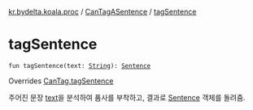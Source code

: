 [kr.bydelta.koala.proc](../index.md) / [CanTagASentence](index.md) / [tagSentence](./tag-sentence.md)

# tagSentence

`fun tagSentence(text: `[`String`](https://kotlinlang.org/api/latest/jvm/stdlib/kotlin/-string/index.html)`): `[`Sentence`](../../kr.bydelta.koala.data/-sentence/index.md)

Overrides [CanTag.tagSentence](../-can-tag/tag-sentence.md)

주어진 문장 [text](tag-sentence.md#kr.bydelta.koala.proc.CanTagASentence$tagSentence(kotlin.String)/text)을 분석하여 품사를 부착하고, 결과로 [Sentence](../../kr.bydelta.koala.data/-sentence/index.md) 객체를 돌려줌.


